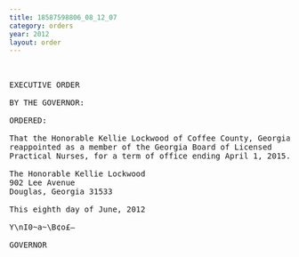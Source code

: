 ```yaml
---
title: 18587598806_08_12_07
category: orders
year: 2012
layout: order
---
```


<pre> 

EXECUTIVE ORDER

BY THE GOVERNOR:

ORDERED:

That the Honorable Kellie Lockwood of Coffee County, Georgia, is
reappointed as a member of the Georgia Board of Licensed
Practical Nurses, for a term of office ending April 1, 2015.

The Honorable Kellie Lockwood
902 Lee Avenue
Douglas, Georgia 31533

This eighth day of June, 2012

Y\nI0~a~\B¢o£—

GOVERNOR

</pre>
